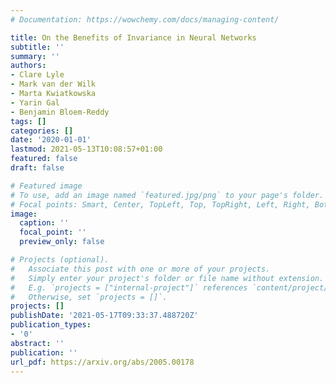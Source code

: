 ```yaml
---
# Documentation: https://wowchemy.com/docs/managing-content/

title: On the Benefits of Invariance in Neural Networks
subtitle: ''
summary: ''
authors:
- Clare Lyle
- Mark van der Wilk
- Marta Kwiatkowska
- Yarin Gal
- Benjamin Bloem-Reddy
tags: []
categories: []
date: '2020-01-01'
lastmod: 2021-05-13T10:08:57+01:00
featured: false
draft: false

# Featured image
# To use, add an image named `featured.jpg/png` to your page's folder.
# Focal points: Smart, Center, TopLeft, Top, TopRight, Left, Right, BottomLeft, Bottom, BottomRight.
image:
  caption: ''
  focal_point: ''
  preview_only: false

# Projects (optional).
#   Associate this post with one or more of your projects.
#   Simply enter your project's folder or file name without extension.
#   E.g. `projects = ["internal-project"]` references `content/project/deep-learning/index.md`.
#   Otherwise, set `projects = []`.
projects: []
publishDate: '2021-05-17T09:33:37.488720Z'
publication_types:
- '0'
abstract: ''
publication: ''
url_pdf: https://arxiv.org/abs/2005.00178
---
```

